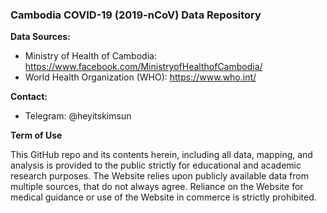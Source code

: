 ### Cambodia COVID-19 (2019-nCoV) Data Repository

**Data Sources:**
- Ministry of Health of Cambodia:
https://www.facebook.com/MinistryofHealthofCambodia/
- World Health Organization (WHO):
https://www.who.int/

**Contact:**
- Telegram: @heyitskimsun

**Term of Use**

This GitHub repo and its contents herein, including all data, mapping, and analysis is provided to the public strictly for educational and academic research purposes. The Website relies upon publicly available data from multiple sources, that do not always agree. Reliance on the Website for medical guidance or use of the Website in commerce is strictly prohibited.